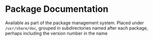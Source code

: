 # Package Documentation

Available as part of the package management system.
Placed under `/usr/share/doc`, grouped in subdirectories named after each package, perhaps including the version number in the name
